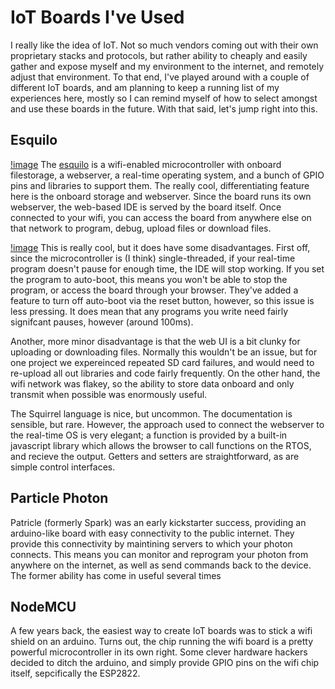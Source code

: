 # IoT Boards I've Used

I really like the idea of IoT.  Not so much vendors coming out with their own proprietary stacks and protocols, but rather ability to cheaply and easily gather and expose myself and my environment to the internet, and remotely adjust that environment.  To that end, I've played around with a couple of different IoT boards, and am planning to keep a running list of my experiences here, mostly so I can remind myself of how to select amongst and use these boards in the future.  With that said, let's jump right into this.

## Esquilo

[!image](/images/iot/esquilo)
The [esquilo](https://www.esquilo.io/) is a wifi-enabled microcontroller with onboard filestorage, a webserver, a real-time operating system, and a bunch of GPIO pins and libraries to support them.  The really cool, differentiating feature here is the onboard storage and webserver.  Since the board runs its own webserver, the web-based IDE is served by the board itself.  Once connected to your wifi, you can access the board from anywhere else on that network to program, debug, upload files or download files.

[!image](/images/iot/esquilo-ide)
This is really cool, but it does have some disadvantages.  First off, since the microcontroller is (I think) single-threaded, if your real-time program doesn't pause for enough time, the IDE will stop working.  If you set the program to auto-boot, this means you won't be able to stop the program, or access the board through your browser.  They've added a feature to turn off auto-boot via the reset button, however, so this issue is less pressing.  It does mean that any programs you write need fairly signifcant pauses, however (around 100ms).

Another, more minor disadvantage is that the web UI is a bit clunky for uploading or downloading files.  Normally this wouldn't be an issue, but for one project we expereinced repeated SD card failures, and would need to re-upload all out libraries and code fairly frequently.  On the other hand, the wifi network was flakey, so the ability to store data onboard and only transmit when possible was enormously useful.  

The Squirrel language is nice, but uncommon.  The documentation is sensible, but rare.  However, the approach used to connect the webserver to the real-time OS is very elegant; a function is provided by a built-in javascript library which allows the browser to call functions on the RTOS, and recieve the output.  Getters and setters are straightforward, as are simple control interfaces.

## Particle Photon

Patricle (formerly Spark) was an early kickstarter success, providing an arduino-like board with easy connectivity to the public internet.  They provide this connectivity by maintining servers to which your photon connects.  This means you can monitor and reprogram your photon from anywhere on the internet, as well as send commands back to the device.  The former ability has come in useful several times

## NodeMCU

A few years back, the easiest way to create IoT boards was to stick a wifi shield on an arduino.  Turns out, the chip running the wifi board is a pretty powerful microcontroller in its own right.  Some clever hardware hackers decided to ditch the arduino, and simply provide GPIO pins on the wifi chip itself, sepcifically the ESP2822.
